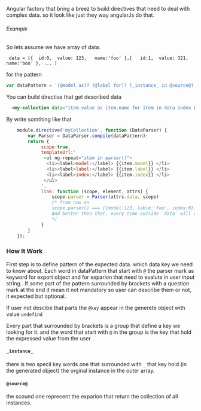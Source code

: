 Angular factory that bring a breez to build directives that need to deal with complex data. so it look like just they way angularJs do that.

###### Example

So lets assume we have array of data: 

```
 data = [{  id:0,  value: 123,   name:'foo' },{   id:1,  value: 321,   name:'boo' }, ... ]
```

for the pattern 

```js
var dataPattern = '(@model as)? (@label for)? (_instance_ in @source@) (index by @index)?';
```

You can build directive that get described data 

```html
  <my-collection data="item.value as item.name for item in data index by item.id"></my-collection>
```

By write somthing like that 

```js
    module.directive('myCollection', function (DataParser) {
        var Parser = DataParser.compile(dataPattern);
        return {
             scope:true,
             templateUrl:'
              <ul ng-repeat="item in parser()">
               <li><label>model:</label> {{item.model}} </li>
               <li><label>label:</label> {{item.label}} </li>
               <li><label>index:</label> {{item.index}} </li>
              </ul>
             ',
             link: function (scope, element, attrs) {
                 scope.parser = Parser(attrs.data, scope)
                 /* from now on  
                 scope.parser() === [{model:123, lable:'foo', index:0}, {model:321, lable:'boo', index:1}, ... ]
                 And better then that. every time outside `data` will update `scope.parser` will update too.
                 */
             }
        }
    });

```
### How It Work 
First step is to define pattern of the expected data. which data key we need to know about.
Each word in dataPattern that start with `@` the parser mark as keyword for export object and for exparion that need
to evalute in user input string . If some part of the pattern surrounded by brackets with a question mark at the end it 
mean it not mandatory so user can describe them or not,  it expected but optional. 

If user not descibe that parts the `@key` appear in the generete object with value `undefind`  

Every part that surrounded by brackets is a group that define a key  we looking for it. and the word that start with `@` in the group is the key that hold the expressed value from the user .

#### `_instance_` 
there is two specil key words one that surrounded with `_` that key hold (in the generated object) the orginal instance in the outer array. 

#### `@source@` 
the scound one reprecent the exparion that return the collection of all instances. 

